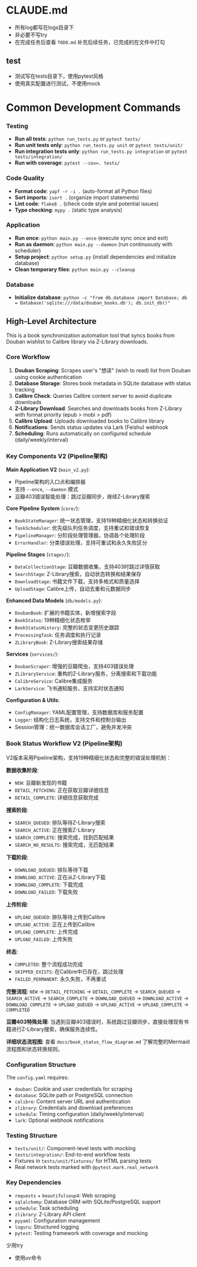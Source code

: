 # CLAUDE.md

- 所有log都写在logs目录下
- 非必要不写try
- 在完成任务后查看 `TODO.md` 补充后续任务，已完成的在文件中打勾

## test
- 测试写在tests目录下，使用pytest风格
- 使用真实配置进行测试，不使用mock

# Common Development Commands

### Testing
- **Run all tests**: `python run_tests.py` or `pytest tests/`
- **Run unit tests only**: `python run_tests.py unit` or `pytest tests/unit/`
- **Run integration tests only**: `python run_tests.py integration` or `pytest tests/integration/`
- **Run with coverage**: `pytest --cov=. tests/`

### Code Quality
- **Format code**: `yapf -r -i .` (auto-format all Python files)
- **Sort imports**: `isort .` (organize import statements)
- **Lint code**: `flake8 .` (check code style and potential issues)
- **Type checking**: `mypy .` (static type analysis)

### Application
- **Run once**: `python main.py --once` (execute sync once and exit)
- **Run as daemon**: `python main.py --daemon` (run continuously with scheduler)
- **Setup project**: `python setup.py` (install dependencies and initialize database)
- **Clean temporary files**: `python main.py --cleanup`

### Database
- **Initialize database**: `python -c "from db.database import Database; db = Database('sqlite:///data/douban_books.db'); db.init_db()"`

## High-Level Architecture

This is a book synchronization automation tool that syncs books from Douban wishlist to Calibre library via Z-Library downloads.

### Core Workflow
1. **Douban Scraping**: Scrapes user's "想读" (wish to read) list from Douban using cookie authentication
2. **Database Storage**: Stores book metadata in SQLite database with status tracking
3. **Calibre Check**: Queries Calibre content server to avoid duplicate downloads
4. **Z-Library Download**: Searches and downloads books from Z-Library with format priority (epub > mobi > pdf)
5. **Calibre Upload**: Uploads downloaded books to Calibre library
6. **Notifications**: Sends status updates via Lark (Feishu) webhook
7. **Scheduling**: Runs automatically on configured schedule (daily/weekly/interval)

### Key Components V2 (Pipeline架构)

**Main Application V2** (`main_v2.py`):
- Pipeline架构的入口点和编排器
- 支持 `--once`, `--daemon` 模式
- 豆瓣403错误智能处理：跳过豆瓣同步，继续Z-Library搜索

**Core Pipeline System** (`core/`):
- `BookStateManager`: 统一状态管理，支持19种精细化状态和转换验证
- `TaskScheduler`: 优先级队列任务调度，支持重试和错误恢复  
- `PipelineManager`: 分阶段处理管理器，协调各个处理阶段
- `ErrorHandler`: 分类错误处理，支持可重试和永久失败区分

**Pipeline Stages** (`stages/`):
- `DataCollectionStage`: 豆瓣数据收集，支持403时跳过详情获取
- `SearchStage`: Z-Library搜索，自动状态转换和结果保存
- `DownloadStage`: 书籍文件下载，支持多格式和质量选择
- `UploadStage`: Calibre上传，自动去重和元数据同步

**Enhanced Data Models** (`db/models.py`):
- `DoubanBook`: 扩展的书籍实体，新增搜索字段
- `BookStatus`: 19种精细化状态枚举
- `BookStatusHistory`: 完整的状态变更历史跟踪
- `ProcessingTask`: 任务调度和执行记录
- `ZLibraryBook`: Z-Library搜索结果存储

**Services** (`services/`):
- `DoubanScraper`: 增强的豆瓣爬虫，支持403错误处理
- `ZLibraryService`: 重构的Z-Library服务，分离搜索和下载功能
- `CalibreService`: Calibre集成服务  
- `LarkService`: 飞书通知服务，支持实时状态通知

**Configuration & Utils**:
- `ConfigManager`: YAML配置管理，支持数据库和服务配置
- `Logger`: 结构化日志系统，支持文件和控制台输出
- Session管理：统一数据库会话工厂，避免并发冲突

### Book Status Workflow V2 (Pipeline架构)
V2版本采用Pipeline架构，支持19种精细化状态和完整的错误处理机制：

**数据收集阶段**:
- `NEW`: 豆瓣新发现的书籍
- `DETAIL_FETCHING`: 正在获取豆瓣详细信息  
- `DETAIL_COMPLETE`: 详细信息获取完成

**搜索阶段**:
- `SEARCH_QUEUED`: 排队等待Z-Library搜索
- `SEARCH_ACTIVE`: 正在搜索Z-Library
- `SEARCH_COMPLETE`: 搜索完成，找到匹配结果
- `SEARCH_NO_RESULTS`: 搜索完成，无匹配结果

**下载阶段**:
- `DOWNLOAD_QUEUED`: 排队等待下载
- `DOWNLOAD_ACTIVE`: 正在从Z-Library下载
- `DOWNLOAD_COMPLETE`: 下载完成
- `DOWNLOAD_FAILED`: 下载失败

**上传阶段**:
- `UPLOAD_QUEUED`: 排队等待上传到Calibre
- `UPLOAD_ACTIVE`: 正在上传到Calibre  
- `UPLOAD_COMPLETE`: 上传完成
- `UPLOAD_FAILED`: 上传失败

**终态**:
- `COMPLETED`: 整个流程成功完成
- `SKIPPED_EXISTS`: 在Calibre中已存在，跳过处理
- `FAILED_PERMANENT`: 永久失败，不再重试

**完整流程**: `NEW` → `DETAIL_FETCHING` → `DETAIL_COMPLETE` → `SEARCH_QUEUED` → `SEARCH_ACTIVE` → `SEARCH_COMPLETE` → `DOWNLOAD_QUEUED` → `DOWNLOAD_ACTIVE` → `DOWNLOAD_COMPLETE` → `UPLOAD_QUEUED` → `UPLOAD_ACTIVE` → `UPLOAD_COMPLETE` → `COMPLETED`

**豆瓣403特殊处理**: 当遇到豆瓣403错误时，系统跳过豆瓣同步，直接处理现有书籍进行Z-Library搜索，确保服务连续性。

**详细状态流程图**: 查看 `docs/book_status_flow_diagram.md` 了解完整的Mermaid流程图和状态转换规则。

### Configuration Structure
The `config.yaml` requires:
- `douban`: Cookie and user credentials for scraping
- `database`: SQLite path or PostgreSQL connection
- `calibre`: Content server URL and authentication
- `zlibrary`: Credentials and download preferences
- `schedule`: Timing configuration (daily/weekly/interval)
- `lark`: Optional webhook notifications

### Testing Structure
- `tests/unit/`: Component-level tests with mocking
- `tests/integration/`: End-to-end workflow tests
- Fixtures in `tests/unit/fixtures/` for HTML parsing tests
- Real network tests marked with `@pytest.mark.real_network`

### Key Dependencies
- `requests` + `beautifulsoup4`: Web scraping
- `sqlalchemy`: Database ORM with SQLite/PostgreSQL support
- `schedule`: Task scheduling
- `zlibrary`: Z-Library API client
- `pyyaml`: Configuration management
- `loguru`: Structured logging
- `pytest`: Testing framework with coverage and mocking

少用try
- 使用uv命令